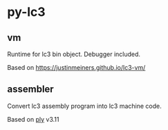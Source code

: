 # py-lc3

## vm
Runtime for lc3 bin object. Debugger included.

Based on <https://justinmeiners.github.io/lc3-vm/>

## assembler
Convert lc3 assembly program into lc3 machine code.

Based on [ply](http://www.dabeaz.com/ply/) v3.11
